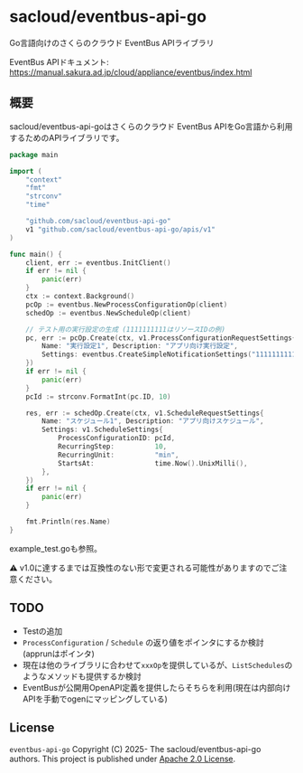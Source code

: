 # sacloud/eventbus-api-go

Go言語向けのさくらのクラウド EventBus APIライブラリ

EventBus APIドキュメント: https://manual.sakura.ad.jp/cloud/appliance/eventbus/index.html

## 概要

sacloud/eventbus-api-goはさくらのクラウド EventBus APIをGo言語から利用するためのAPIライブラリです。

```go
package main

import (
    "context"
    "fmt"
    "strconv"
    "time"

    "github.com/sacloud/eventbus-api-go"
    v1 "github.com/sacloud/eventbus-api-go/apis/v1"
)

func main() {
    client, err := eventbus.InitClient()
    if err != nil {
        panic(err)
    }
    ctx := context.Background()
    pcOp := eventbus.NewProcessConfigurationOp(client)
    schedOp := eventbus.NewScheduleOp(client)

    // テスト用の実行設定の生成 (1111111111はリソースIDの例)
    pc, err := pcOp.Create(ctx, v1.ProcessConfigurationRequestSettings{
        Name: "実行設定1", Description: "アプリ向け実行設定",
        Settings: eventbus.CreateSimpleNotificationSettings("1111111111", "Hello"),
    })
    if err != nil {
        panic(err)
    }
    pcId := strconv.FormatInt(pc.ID, 10)

    res, err := schedOp.Create(ctx, v1.ScheduleRequestSettings{
        Name: "スケジュール1", Description: "アプリ向けスケジュール",
        Settings: v1.ScheduleSettings{
            ProcessConfigurationID: pcId,
            RecurringStep:          10,
            RecurringUnit:          "min",
            StartsAt:               time.Now().UnixMilli(),
        },
    })
    if err != nil {
        panic(err)
    }

    fmt.Println(res.Name)
}
```

example_test.goも参照。

:warning:  v1.0に達するまでは互換性のない形で変更される可能性がありますのでご注意ください。

## TODO

- Testの追加
- `ProcessConfiguration` / `Schedule` の返り値をポインタにするか検討 (apprunはポインタ)
- 現在は他のライブラリに合わせて`xxxOp`を提供しているが、`ListSchedules`のようなメソッドも提供するか検討
- EventBusが公開用OpenAPI定義を提供したらそちらを利用(現在は内部向けAPIを手動でogenにマッピングしている)

## License

`eventbus-api-go` Copyright (C) 2025- The sacloud/eventbus-api-go authors.
This project is published under [Apache 2.0 License](LICENSE).